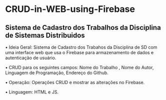 # CRUD-in-WEB-using-Firebase


## Sistema de Cadastro dos Trabalhos da Disciplina de Sistemas Distribuidos

•	Ideia Geral: Sistema de Cadastro dos Trabahos da Disciplina de SD com uma interface web que usa o Firebase para armazenamento de dados e autenticação de usuário.

•	CRUD para os seguintes campos: Nome do Trabalho , Nome do Autor, Linguagem de Programação, Endereço do Github.

•	Operação: Operações CRUD e mostrar as alterações no Firebase.

•	Linguagem: HTML e JS.
